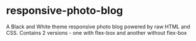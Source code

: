 # responsive-photo-blog
A Black and White theme responsive photo blog powered by raw HTML and CSS.  Contains 2 versions - one with flex-box and another without flex-box
